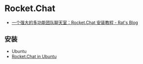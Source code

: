 # Rocket.Chat

- [一个强大的多功能团队聊天室：Rocket.Chat 安装教程 - Rat's Blog](https://www.moerats.com/archives/530/)

## 安装

- Ubuntu
- [Rocket.Chat in Ubuntu](https://rocket.chat/docs/installation/manual-installation/ubuntu/)
